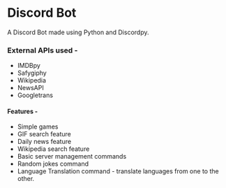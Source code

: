 # Discord Bot
A Discord Bot made using Python and Discordpy.
### External APIs used -
* IMDBpy
* Safygiphy
* Wikipedia
* NewsAPI
* Googletrans
#### Features - 
* Simple games
* GIF search feature
* Daily news feature
* Wikipedia search feature
* Basic server management commands
* Random jokes command
* Language Translation command - translate languages from one to the other.
